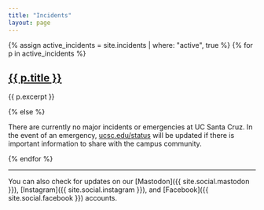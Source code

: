 ```yaml
---
title: "Incidents"
layout: page
---
```


<!-- <p>Site updated: {{ site.time | date: "%l:%M %P, %A, %b %d, %Y" }}</p> -->

{% assign active_incidents = site.incidents | where: "active", true %}
{% for p in active_incidents %}
  
  <h2><a href="{% if p.link %}{{ p.link }}{% else %}{{ p.url }}{% endif %}">{{ p.title }}</a></h2>
  
  {{ p.excerpt }}

{% else %}

There are currently no major incidents or emergencies at UC Santa Cruz. In the event of an emergency, [ucsc.edu/status](http://www.ucsc.edu/status/) will be updated if there is important information to share with the campus community.

{% endfor %}

****

You can also check for updates on our [Mastodon]({{ site.social.mastodon }}), [Instagram]({{ site.social.instagram }}), and [Facebook]({{ site.social.facebook }}) accounts.
